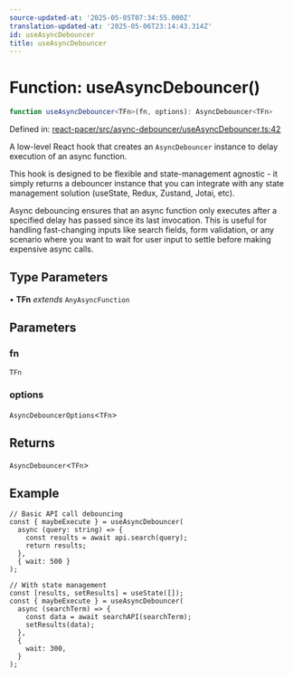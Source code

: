 ```yaml
---
source-updated-at: '2025-05-05T07:34:55.000Z'
translation-updated-at: '2025-05-06T23:14:43.314Z'
id: useAsyncDebouncer
title: useAsyncDebouncer
---
```


<!-- DO NOT EDIT: this page is autogenerated from the type comments -->

# Function: useAsyncDebouncer()

```ts
function useAsyncDebouncer<TFn>(fn, options): AsyncDebouncer<TFn>
```

Defined in: [react-pacer/src/async-debouncer/useAsyncDebouncer.ts:42](https://github.com/TanStack/pacer/blob/main/packages/react-pacer/src/async-debouncer/useAsyncDebouncer.ts#L42)

A low-level React hook that creates an `AsyncDebouncer` instance to delay execution of an async function.

This hook is designed to be flexible and state-management agnostic - it simply returns a debouncer instance that
you can integrate with any state management solution (useState, Redux, Zustand, Jotai, etc).

Async debouncing ensures that an async function only executes after a specified delay has passed since its last invocation.
This is useful for handling fast-changing inputs like search fields, form validation, or any scenario where you want to
wait for user input to settle before making expensive async calls.

## Type Parameters

• **TFn** *extends* `AnyAsyncFunction`

## Parameters

### fn

`TFn`

### options

`AsyncDebouncerOptions`\<`TFn`\>

## Returns

`AsyncDebouncer`\<`TFn`\>

## Example

```tsx
// Basic API call debouncing
const { maybeExecute } = useAsyncDebouncer(
  async (query: string) => {
    const results = await api.search(query);
    return results;
  },
  { wait: 500 }
);

// With state management
const [results, setResults] = useState([]);
const { maybeExecute } = useAsyncDebouncer(
  async (searchTerm) => {
    const data = await searchAPI(searchTerm);
    setResults(data);
  },
  {
    wait: 300,
  }
);
```
